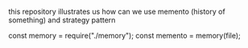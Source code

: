 this repository illustrates us how can we use memento (history of something) and strategy pattern

const memory = require("./memory");
const memento = memory(file);
